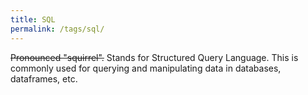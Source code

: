 ```yaml
---
title: SQL
permalink: /tags/sql/
---
```


~~Pronounced "squirrel".~~ Stands for Structured Query Language. This is commonly used for querying and manipulating data in databases, dataframes, etc.
